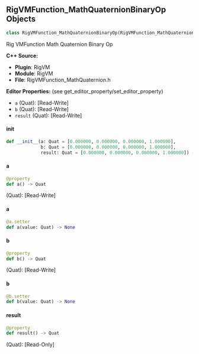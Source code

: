 ## RigVMFunction_MathQuaternionBinaryOp Objects

```python
class RigVMFunction_MathQuaternionBinaryOp(RigVMFunction_MathQuaternionBase)
```

Rig VMFunction Math Quaternion Binary Op

**C++ Source:**

- **Plugin**: RigVM
- **Module**: RigVM
- **File**: RigVMFunction_MathQuaternion.h

**Editor Properties:** (see get_editor_property/set_editor_property)

- ``a`` (Quat):  [Read-Write]
- ``b`` (Quat):  [Read-Write]
- ``result`` (Quat):  [Read-Write]

<a id="unreal.RigVMFunction_MathQuaternionBinaryOp.__init__"></a>

#### __init__

```python
def __init__(a: Quat = [0.000000, 0.000000, 0.000000, 1.000000],
             b: Quat = [0.000000, 0.000000, 0.000000, 1.000000],
             result: Quat = [0.000000, 0.000000, 0.000000, 1.000000]) -> None
```

<a id="unreal.RigVMFunction_MathQuaternionBinaryOp.a"></a>

#### a

```python
@property
def a() -> Quat
```

(Quat):  [Read-Write]

<a id="unreal.RigVMFunction_MathQuaternionBinaryOp.a"></a>

#### a

```python
@a.setter
def a(value: Quat) -> None
```

<a id="unreal.RigVMFunction_MathQuaternionBinaryOp.b"></a>

#### b

```python
@property
def b() -> Quat
```

(Quat):  [Read-Write]

<a id="unreal.RigVMFunction_MathQuaternionBinaryOp.b"></a>

#### b

```python
@b.setter
def b(value: Quat) -> None
```

<a id="unreal.RigVMFunction_MathQuaternionBinaryOp.result"></a>

#### result

```python
@property
def result() -> Quat
```

(Quat):  [Read-Only]

<a id="unreal.RigUnit_MathQuaternionBinaryOp"></a>